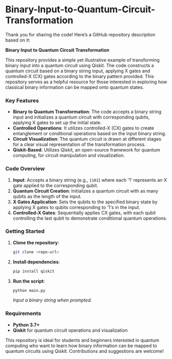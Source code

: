 # Binary-Input-to-Quantum-Circuit-Transformation
Thank you for sharing the code! Here’s a GitHub repository description based on it:


**Binary Input to Quantum Circuit Transformation**

This repository provides a simple yet illustrative example of transforming binary input into a quantum circuit using Qiskit. The code constructs a quantum circuit based on a binary string input, applying X gates and controlled-X (CX) gates according to the binary pattern provided. This repository serves as a helpful resource for those interested in exploring how classical binary information can be mapped onto quantum states.

### Key Features
- **Binary to Quantum Transformation**: The code accepts a binary string input and initializes a quantum circuit with corresponding qubits, applying X gates to set up the initial state.
- **Controlled Operations**: It utilizes controlled-X (CX) gates to create entanglement or conditional operations based on the input binary string.
- **Circuit Visualization**: The quantum circuit is drawn at different stages for a clear visual representation of the transformation process.
- **Qiskit-Based**: Utilizes Qiskit, an open-source framework for quantum computing, for circuit manipulation and visualization.

### Code Overview
1. **Input**: Accepts a binary string (e.g., `1101`) where each '1' represents an X gate applied to the corresponding qubit.
2. **Quantum Circuit Creation**: Initializes a quantum circuit with as many qubits as the length of the input.
3. **X Gates Application**: Sets the qubits to the specified binary state by applying X gates to qubits corresponding to '1's in the input.
4. **Controlled-X Gates**: Sequentially applies CX gates, with each qubit controlling the last qubit to demonstrate conditional quantum operations.

### Getting Started
1. **Clone the repository**:
   ```bash
   git clone <repo-url>
   ```
2. **Install dependencies**:
   ```bash
   pip install qiskit
   ```
3. **Run the script**:
   ```bash
   python main.py
   ```
   *Input a binary string when prompted.*

### Requirements
- **Python 3.7+**
- **Qiskit** for quantum circuit operations and visualization

This repository is ideal for students and beginners interested in quantum computing who want to learn how binary information can be mapped to quantum circuits using Qiskit. Contributions and suggestions are welcome!
